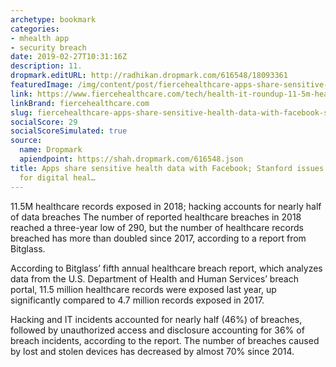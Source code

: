 ```yaml
---
archetype: bookmark
categories:
- mhealth app
- security breach
date: 2019-02-27T10:31:16Z
description: 11.
dropmark.editURL: http://radhikan.dropmark.com/616548/18093361
featuredImage: /img/content/post/fiercehealthcare-apps-share-sensitive-health-data-with-facebook-stanford-issues-ethical-guidelines-for-digital-heal.jpg
link: https://www.fiercehealthcare.com/tech/health-it-roundup-11-5m-healthcare-records-exposed-2018-report-finds-stanford-issues-ethical
linkBrand: fiercehealthcare.com
slug: fiercehealthcare-apps-share-sensitive-health-data-with-facebook-stanford-issues-ethical-guidelines-for-digital-heal
socialScore: 29
socialScoreSimulated: true
source:
  name: Dropmark
  apiendpoint: https://shah.dropmark.com/616548.json
title: Apps share sensitive health data with Facebook; Stanford issues ethical guidelines
  for digital heal…
---
```

11.5M healthcare records exposed in 2018; hacking accounts for nearly half of data breaches
The number of reported healthcare breaches in 2018 reached a three-year low of 290, but the number of healthcare records breached has more than doubled since 2017, according to a report from Bitglass.

According to Bitglass’ fifth annual healthcare breach report, which analyzes data from the U.S. Department of Health and Human Services’ breach portal, 11.5 million healthcare records were exposed last year, up significantly compared to 4.7 million records exposed in 2017.

Hacking and IT incidents accounted for nearly half (46%) of breaches, followed by unauthorized access and disclosure accounting for 36% of breach incidents, according to the report. The number of breaches caused by lost and stolen devices has decreased by almost 70% since 2014.

